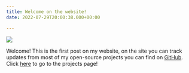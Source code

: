 ```yaml
---
title: Welcome on the website!
date: 2022-07-29T20:00:38.000+00:00

---
```

![](/uploads/joostdevelopmentlogo.png)

Welcome! This is the first post on my website, on the site you can track updates from most of my open-source projects you can find on [GitHub](https://github.com/koningcool "GitHub"). Click [here](/projects "projects") to go to the projects page!